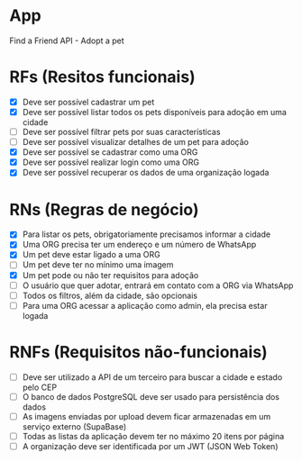 # App

Find a Friend API - Adopt a pet

# RFs (Resitos funcionais)

- [x] Deve ser possível cadastrar um pet
- [x] Deve ser possível listar todos os pets disponíveis para adoção em uma cidade
- [ ] Deve ser possível filtrar pets por suas características
- [ ] Deve ser possível visualizar detalhes de um pet para adoção
- [x] Deve ser possível se cadastrar como uma ORG
- [x] Deve ser possível realizar login como uma ORG
- [x] Deve ser possível recuperar os dados de uma organização logada

# RNs (Regras de negócio)

- [x] Para listar os pets, obrigatoriamente precisamos informar a cidade
- [x] Uma ORG precisa ter um endereço e um número de WhatsApp
- [x] Um pet deve estar ligado a uma ORG
- [ ] Um pet deve ter no mínimo uma imagem
- [x] Um pet pode ou não ter requisitos para adoção
- [ ] O usuário que quer adotar, entrará em contato com a ORG via WhatsApp
- [ ] Todos os filtros, além da cidade, são opcionais
- [ ] Para uma ORG acessar a aplicação como admin, ela precisa estar logada

# RNFs (Requisitos não-funcionais)

- [ ] Deve ser utilizado a API de um terceiro para buscar a cidade e estado pelo CEP
- [ ] O banco de dados PostgreSQL deve ser usado para persistência dos dados
- [ ] As imagens enviadas por upload devem ficar armazenadas em um serviço externo (SupaBase)
- [ ] Todas as listas da aplicação devem ter no máximo 20 itens por página
- [ ] A organização deve ser identificada por um JWT (JSON Web Token)